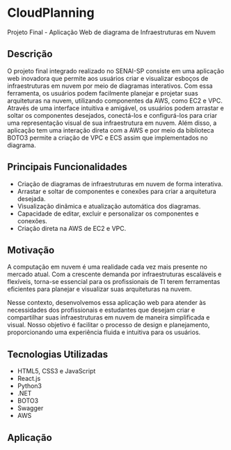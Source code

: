 # CloudPlanning

Projeto Final - Aplicação Web de diagrama de Infraestruturas em Nuvem

## Descrição

O projeto final integrado realizado no SENAI-SP consiste em uma aplicação web inovadora que permite aos usuários criar e visualizar esboços de infraestruturas em nuvem por meio de diagramas interativos. Com essa ferramenta, os usuários podem facilmente planejar e projetar suas arquiteturas na nuvem, utilizando componentes da AWS, como EC2 e VPC.
Através de uma interface intuitiva e amigável, os usuários podem arrastar e soltar os componentes desejados, conectá-los e configurá-los para criar uma representação visual de sua infraestrutura em nuvem. Além disso, a aplicação tem uma interação direta com a AWS e por meio da biblioteca BOTO3 permite a criação de VPC e ECS assim que implementados no diagrama.

## Principais Funcionalidades

- Criação de diagramas de infraestruturas em nuvem de forma interativa.
- Arrastar e soltar de componentes e conexões para criar a arquitetura desejada.
- Visualização dinâmica e atualização automática dos diagramas.
- Capacidade de editar, excluir e personalizar os componentes e conexões.
- Criação direta na AWS de EC2 e VPC.

## Motivação

A computação em nuvem é uma realidade cada vez mais presente no mercado atual. Com a crescente demanda por infraestruturas escaláveis e flexíveis, torna-se essencial para os profissionais de TI terem ferramentas eficientes para planejar e visualizar suas arquiteturas na nuvem.

Nesse contexto, desenvolvemos essa aplicação web para atender às necessidades dos profissionais e estudantes que desejam criar e compartilhar suas infraestruturas em nuvem de maneira simplificada e visual. Nosso objetivo é facilitar o processo de design e planejamento, proporcionando uma experiência fluida e intuitiva para os usuários.

## Tecnologias Utilizadas

- HTML5, CSS3 e JavaScript
- React.js
- Python3
- .NET
- BOTO3
- Swagger
- AWS

## Aplicação





